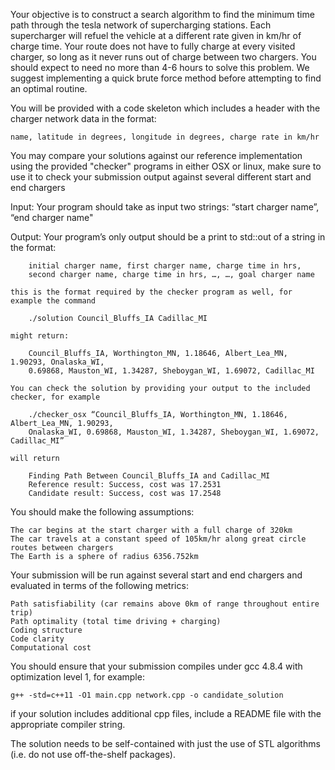 Your objective is to construct a search algorithm to find the minimum time path through the tesla
network of supercharging stations. Each supercharger will refuel the vehicle at a different rate
given in km/hr of charge time. Your route does not have to fully charge at every visited charger,
so long as it never runs out of charge between two chargers. You should expect to need no more 
than 4-6 hours to solve this problem. We suggest implementing a quick brute force method before
attempting to find an optimal routine.


You will be provided with a code skeleton which includes a header with the charger network data
in the format:

	name, latitude in degrees, longitude in degrees, charge rate in km/hr


You may compare your solutions against our reference implementation using the provided
"checker" programs in either OSX or linux, make sure to use it to check your submission output
against several different start and end chargers


Input: Your program should take as input two strings: “start charger name”, “end charger name"


Output: Your program’s only output should be a print to std::out of a string in the format:

		initial charger name, first charger name, charge time in hrs, 
		second charger name, charge time in hrs, …, …, goal charger name

	this is the format required by the checker program as well, for example the command

		./solution Council_Bluffs_IA Cadillac_MI 

	might return:

		Council_Bluffs_IA, Worthington_MN, 1.18646, Albert_Lea_MN, 1.90293, Onalaska_WI, 
		0.69868, Mauston_WI, 1.34287, Sheboygan_WI, 1.69072, Cadillac_MI
	
	You can check the solution by providing your output to the included checker, for example
		
		./checker_osx “Council_Bluffs_IA, Worthington_MN, 1.18646, Albert_Lea_MN, 1.90293, 
		Onalaska_WI, 0.69868, Mauston_WI, 1.34287, Sheboygan_WI, 1.69072, Cadillac_MI”
	
	will return 
		
		Finding Path Between Council_Bluffs_IA and Cadillac_MI
		Reference result: Success, cost was 17.2531
		Candidate result: Success, cost was 17.2548


You should make the following assumptions:

	The car begins at the start charger with a full charge of 320km
	The car travels at a constant speed of 105km/hr along great circle routes between chargers
	The Earth is a sphere of radius 6356.752km


Your submission will be run against several start and end chargers and evaluated in terms of the 
following metrics:

	Path satisfiability (car remains above 0km of range throughout entire trip)
	Path optimality (total time driving + charging)
	Coding structure
	Code clarity
	Computational cost


You should ensure that your submission compiles under gcc 4.8.4 with optimization level 1, for example:

	g++ -std=c++11 -O1 main.cpp network.cpp -o candidate_solution

if your solution includes additional cpp files, include a README file with the appropriate compiler string.


The solution needs to be self-contained with just the use of STL algorithms (i.e. do not use off-the-shelf packages).
